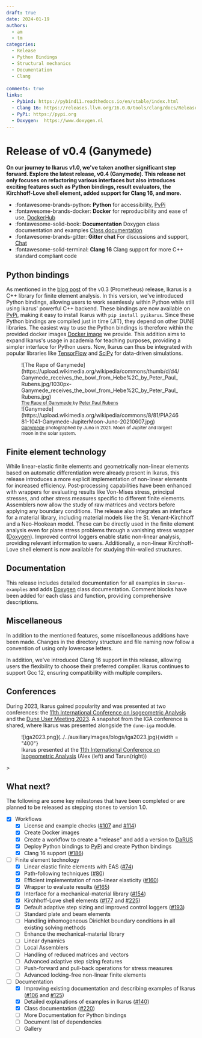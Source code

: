 ```yaml
---
draft: true
date: 2024-01-19
authors:
  - am
  - tm
categories:
  - Release
  - Python Bindings
  - Structural mechanics
  - Documentation
  - Clang

comments: true
links:
  - Pybind: https://pybind11.readthedocs.io/en/stable/index.html
  - Clang 16: https://releases.llvm.org/16.0.0/tools/clang/docs/ReleaseNotes.html
  - PyPi: https://pypi.org
  - Doxygen:  https://www.doxygen.nl
---
```


# Release of v0.4 (Ganymede)

**On our journey to Ikarus v1.0, we've taken another significant step forward. Explore the latest release, v0.4 (Ganymede).
This release not only focuses on refactoring various interfaces but also introduces
exciting features such as Python bindings, result evaluators, the Kirchhoff-Love shell element,
added support for Clang 16, and more.**
<div class="grid cards" markdown>

- :fontawesome-brands-python: __Python__ for accessibility, [PyPi](https://pypi.org/project/pyikarus/)
- :fontawesome-brands-docker: __Docker__ for reproducibility and ease of use, [DockerHub](https://hub.docker.com/r/ikarusproject/ikarus-dev)
- :fontawesome-solid-book: __Documentation__ Doxygen class documentation and examples [Class documentation](../../doxygen/html/index.html)
- :fontawesome-brands-gitter: __Gitter chat__ For discussions and support, [Chat](https://gitter.im/ikarus-project/community)
- :fontawesome-solid-terminal: __Clang 16__ Clang support for more C++ standard compliant code
</div>
<!-- more --> 

## Python bindings

As mentioned in the [blog post](v0.3.md) of the v0.3 (Prometheus) release, Ikarus is a C++ library for finite element analysis.
In this version, we've introduced Python bindings, allowing users to work seamlessly within Python while still using Ikarus' powerful C++ backend.
These bindings are now available on [PyPi](https://pypi.org/project/pyikarus/), making it easy to install Ikarus with `pip install pyikarus`.
Since these Python bindings are compiled just in time (JIT), they depend on other DUNE libraries.
The easiest way to use the Python bindings is therefore within the provided docker images [Docker image](https://hub.docker.com/r/ikarusproject/ikarus-dev) we provide.
This addition aims to expand Ikarus's usage in academia for teaching purposes, providing a simpler interface for Python users.
Now, Ikarus can thus be integrated with popular libraries like [TensorFlow](https://www.tensorflow.org/) and [SciPy](https://scipy.org/) for data-driven simulations.

<figure class="inline end" markdown>
![The Rape of Ganymede](https://upload.wikimedia.org/wikipedia/commons/thumb/d/d4/Ganymede_receives_the_bowl_from_Hebe%2C_by_Peter_Paul_Rubens.jpg/1030px-Ganymede_receives_the_bowl_from_Hebe%2C_by_Peter_Paul_Rubens.jpg)
  <figcaption style="font-size: 12px"><a href="https://commons.wikimedia.org/wiki/File:Ganymede_receives_the_bowl_from_Hebe,_by_Peter_Paul_Rubens.jpg">The Rape of Ganymede
</a> by <a href="https://en.wikipedia.org/wiki/Peter_Paul_Rubens">Peter Paul Rubens</a></figcaption>
![Ganymede](https://upload.wikimedia.org/wikipedia/commons/8/81/PIA24681-1041-Ganymede-JupiterMoon-Juno-20210607.jpg)
  <figcaption style="font-size: 12px"><a href="https://en.wikipedia.org/wiki/Ganymede_(moon)">Ganymede</a> photographed by Juno in 2021. Moon of Jupiter and largest moon in the solar system.</figcaption>
</figure>

## Finite element technology

While linear-elastic finite elements and geometrically non-linear elements based on automatic differentiation were already present in Ikarus,
this release introduces a more explicit implementation of non-linear elements for increased efficiency.
Post-processing capabilities have been enhanced with wrappers for evaluating results like Von-Mises stress, principal stresses, and other
stress measures specific to different finite elements. Assemblers now allow the study of raw matrices and vectors before applying any boundary
conditions.
The release also integrates an interface for a material library, including material models like the St. Venant-Kirchhoff and a Neo-Hookean model.
These can be directly used in the finite element analysis even for plane stress problems through a vanishing stress wrapper ([Doxygen](../../doxygen/html/a01321.html)).
Improved control loggers enable static non-linear analysis, providing relevant information to users.
Additionally, a non-linear Kirchhoff-Love shell element is now available for studying thin-walled structures.

## Documentation

This release includes detailed documentation for all examples in `ikarus-examples` and adds [Doxygen](../../doxygen/html/index.html)
class documentation.
Comment blocks have been added for each class and function, providing comprehensive descriptions.

## Miscellaneous

In addition to the mentioned features, some miscellaneous additions have been made.
Changes in the directory structure and file naming now follow a convention of using only lowercase letters.

In addition, we've introduced Clang 16 support in this release, allowing users the flexibility to choose their preferred compiler.
Ikarus continues to support Gcc 12, ensuring compatibility with multiple compilers.

## Conferences

During 2023, Ikarus gained popularity and was presented at two conferences:
the [11th International Conference on Isogeometric Analysis](https://iga2023.sciencesconf.org/) and the [Dune User Meeting 2023](https://dune-project.org/community/meetings/2023-09-usermeeting/).
A snapshot from the IGA conference is shared, where Ikarus was presented alongside the `dune-iga` module.

<figure class="inline end" markdown>
![iga2023.png](../../auxiliaryImages/blogs/iga2023.jpg){width = "400"}
<figcaption>Ikarus presented at the <a href="https://iga2023.sciencesconf.org/">11th International Conference on Isogeometric Analysis</a> (Alex (left) and Tarun(right))</figcaption>
</figure>>

## What next?

The following are some key milestones that have been completed or are planned to be released as stepping stones to version 1.0.

- [x] Workflows
  - [x] License and example checks ([#107](https://github.com/ikarus-project/ikarus/pull/107) and [#114](https://github.com/ikarus-project/ikarus/pull/114))
  - [x] Create Docker images
  - [x] Create a workflow to create a "release" and add a version to [DaRUS](https://darus.uni-stuttgart.de/dataset.xhtml?persistentId=doi%3A10.18419%2Fdarus-3303&version=DRAFT)
  - [x] Deploy Python bindings to [PyPi](https://pypi.org/) and create Python bindings
  - [x] Clang 16 support ([#186](https://github.com/ikarus-project/ikarus/pull/176 "To pull request"))

- [ ] Finite element technology
  - [x] Linear elastic finite elements with EAS ([#74](https://github.com/ikarus-project/ikarus/pull/74 "To pull request"))
  - [x] Path-following techniques ([#80](https://github.com/ikarus-project/ikarus/pull/80 "To pull request"))
  - [x] Efficient implementation of non-linear elasticity ([#160](https://github.com/ikarus-project/ikarus/pull/160 "To pull request"))
  - [x] Wrapper to evaluate results ([#165](https://github.com/ikarus-project/ikarus/pull/165 "To pull request"))
  - [x] Interface for a mechanical-material library ([#154](https://github.com/ikarus-project/ikarus/pull/154 "To pull request"))
  - [x] Kirchhoff-Love shell elements ([#177](https://github.com/ikarus-project/ikarus/pull/177 "To pull request")
    and [#225](https://github.com/ikarus-project/ikarus/pull/225 "To pull request"))
  - [x] Default adaptive step sizing and improved control loggers ([#193](https://github.com/ikarus-project/ikarus/pull/193 "To pull request"))
  - [ ] Standard plate and beam elements
  - [ ] Handling inhomogeneous Dirichlet boundary conditions in all existing solving methods
  - [ ] Enhance the mechanical-material library
  - [ ] Linear dynamics
  - [ ] Local Assemblers
  - [ ] Handling of reduced matrices and vectors
  - [ ] Advanced adaptive step sizing features
  - [ ] Push-forward and pull-back operations for stress measures
  - [ ] Advanced locking-free non-linear finite elements

- [ ] Documentation
  - [x] Improving existing documentation and describing examples of Ikarus
    ([#106](https://github.com/ikarus-project/ikarus/pull/106 "To pull request")
    and [#125](https://github.com/ikarus-project/ikarus/pull/125 "To pull request"))
  - [x] Detailed explanations of examples in Ikarus ([#140](https://github.com/ikarus-project/ikarus/pull/140 "To pull request"))
  - [x] Class documentation ([#220](https://github.com/ikarus-project/ikarus/pull/220 "To pull request"))
  - [ ] More Documentation for Python bindings
  - [ ] Document list of dependencies
  - [ ] Gallery
